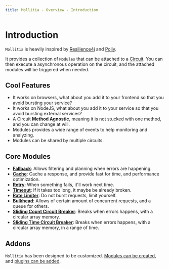 ```yaml
---
title: Mollitia - Overview - Introduction
---
```

# Introduction

`Mollitia` is heavily inspired by [Resilience4j](https://github.com/resilience4j/resilience4j) and [Polly](https://github.com/App-vNext/Polly).

It provides a collection of `Modules` that can be attached to a [Circuit](/api/circuit).
You can then execute a asynchronous operation on the circuit, and the attached modules will be triggered when needed.

## Cool Features

* It works on browsers, what about you add it to your frontend so that you avoid bursting your service?
* It works on NodeJS, what about you add it to your service so that you avoid bursting external services?
* A Circuit **Method Agnostic**, meaning it is not stucked with one method, and you can change at will.
* Modules provides a wide range of events to help monitoring and analyzing.
* Modules can be shared by multiple circuits.
<!-- TODO add playground examples, accessible with /api/playground#example-1 -->
<!-- * The order of modules have importance, and you can do cool stuff with it, [more on that in the Playground examples.](/api/playground). -->

## Core Modules

* **[Fallback](/api/module/fallback)**: Allows filtering and planning when errors are happening.
* **[Cache](/api/module/cache)**: Cache a response, and provide fast for time, and performance optimization.
* **[Retry](/api/module/retry)**: When something fails, it'll work next time.
* **[Timeout](/api/module/timeout)**: If it takes too long, it maybe be already broken.
* **[Rate Limiter](/api/module/rate-limit)**: Do not burst requests, limit yourself.
* **[Bulkhead](/api/module/bulkhead)**: Allows of certain amount of concurrent requests, and a queue for others.
* **[Sliding Count Circuit Breaker](/api/module/breaker/sliding/count)**: Breaks when errors happens, with a circular array memory.
* **[Sliding Time Circuit Breaker](/api/module/breaker/sliding/time)**: Breaks when errors happens, with a circular array memory, in a range of time.

## Addons

`Mollitia` has been designed to be customized.
[Modules can be created](/api/create-module), and [plugins can be added](/api/create-plugin).

<!-- TODO -->
<!-- ### Core Plugins -->

<!-- * **[Prometheus](/api/plugin/prometheus)**: Adds multiple metrics to your modules and circuits. -->
